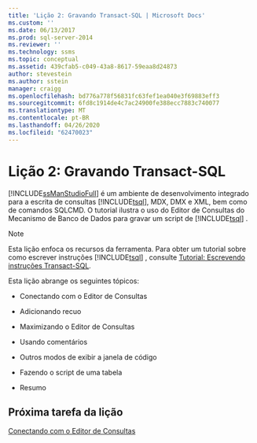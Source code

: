 ```yaml
---
title: 'Lição 2: Gravando Transact-SQL | Microsoft Docs'
ms.custom: ''
ms.date: 06/13/2017
ms.prod: sql-server-2014
ms.reviewer: ''
ms.technology: ssms
ms.topic: conceptual
ms.assetid: 439cfab5-c049-43a8-8617-59eaa8d24873
author: stevestein
ms.author: sstein
manager: craigg
ms.openlocfilehash: bd776a778f56831fc63fef1ea040e3f69883eff3
ms.sourcegitcommit: 6fd8c1914de4c7ac24900fe388ecc7883c740077
ms.translationtype: MT
ms.contentlocale: pt-BR
ms.lasthandoff: 04/26/2020
ms.locfileid: "62470023"
---
```

# <a name="lesson-2-writing-transact-sql"></a>Lição 2: Gravando Transact-SQL
  [!INCLUDE[ssManStudioFull](../../includes/ssmanstudiofull-md.md)] é um ambiente de desenvolvimento integrado para a escrita de consultas [!INCLUDE[tsql](../../includes/tsql-md.md)], MDX, DMX e XML, bem como de comandos SQLCMD. O tutorial ilustra o uso do Editor de Consultas do Mecanismo de Banco de Dados para gravar um script de [!INCLUDE[tsql](../../includes/tsql-md.md)] .  
  
> [!NOTE]  
>  Esta lição enfoca os recursos da ferramenta. Para obter um tutorial sobre como escrever instruções [!INCLUDE[tsql](../../includes/tsql-md.md)] , consulte [Tutorial: Escrevendo instruções Transact-SQL](../../t-sql/tutorial-writing-transact-sql-statements.md).  
  
 Esta lição abrange os seguintes tópicos:  
  
-   Conectando com o Editor de Consultas  
  
-   Adicionando recuo  
  
-   Maximizando o Editor de Consultas  
  
-   Usando comentários  
  
-   Outros modos de exibir a janela de código  
  
-   Fazendo o script de uma tabela  
  
-   Resumo  
  
## <a name="next-task-in-lesson"></a>Próxima tarefa da lição  
 [Conectando com o Editor de Consultas](lesson-2-1-connecting-with-query-editor.md)  
  
  
